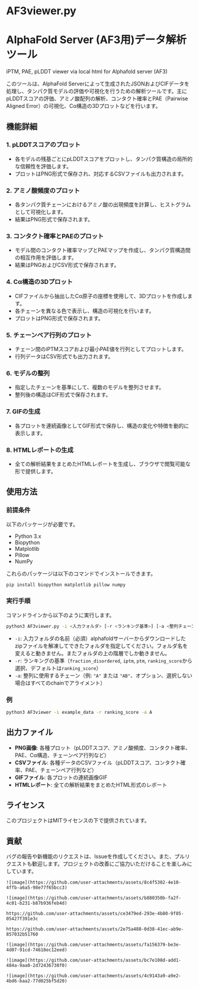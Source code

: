 # AF3viewer.py 
# AlphaFold Server (AF3用)データ解析ツール

iPTM, PAE, pLDDT viewer via local html for Alphafold server (AF3)

このツールは、AlphaFold Serverによって生成されたJSONおよびCIFデータを処理し、タンパク質モデルの評価や可視化を行うための解析ツールです。主にpLDDTスコアの評価、アミノ酸配列の解析、コンタクト確率とPAE（Pairwise Aligned Error）の可視化、Cα構造の3Dプロットなどを行います。

## 機能詳細

### 1. pLDDTスコアのプロット
- 各モデルの残基ごとにpLDDTスコアをプロットし、タンパク質構造の局所的な信頼性を評価します。
- プロットはPNG形式で保存され、対応するCSVファイルも出力されます。

### 2. アミノ酸頻度のプロット
- 各タンパク質チェーンにおけるアミノ酸の出現頻度を計算し、ヒストグラムとして可視化します。
- 結果はPNG形式で保存されます。

### 3. コンタクト確率とPAEのプロット
- モデル間のコンタクト確率マップとPAEマップを作成し、タンパク質構造間の相互作用を評価します。
- 結果はPNGおよびCSV形式で保存されます。

### 4. Cα構造の3Dプロット
- CIFファイルから抽出したCα原子の座標を使用して、3Dプロットを作成します。
- 各チェーンを異なる色で表示し、構造の可視化を行います。
- プロットはPNG形式で保存されます。

### 5. チェーンペア行列のプロット
- チェーン間のiPTMスコアおよび最小PAE値を行列としてプロットします。
- 行列データはCSV形式でも出力されます。

### 6. モデルの整列
- 指定したチェーンを基準にして、複数のモデルを整列させます。
- 整列後の構造はCIF形式で保存されます。

### 7. GIFの生成
- 各プロットを連続画像としてGIF形式で保存し、構造の変化や特徴を動的に表示します。

### 8. HTMLレポートの生成
- 全ての解析結果をまとめたHTMLレポートを生成し、ブラウザで閲覧可能な形で提供します。

## 使用方法

### 前提条件

以下のパッケージが必要です。

- Python 3.x
- Biopython
- Matplotlib
- Pillow
- NumPy

これらのパッケージは以下のコマンドでインストールできます。

```bash
pip install biopython matplotlib pillow numpy
```

### 実行手順

コマンドラインから以下のように実行します。

```bash
python3 AF3viewer.py -i <入力フォルダ> [-r <ランキング基準>] [-a <整列チェーン>]
```

- `-i`: 入力フォルダの名前（必須）alphafoldサーバーからダウンロードしたzipファイルを解凍してできたフォルダを指定してください。フォルダ名を変えると動きません。またフォルダの上の階層でしか動きません。
- `-r`: ランキングの基準（`fraction_disordered`, `iptm`, `ptm`, `ranking_score`から選択、デフォルトは`ranking_score`）
- `-a`: 整列に使用するチェーン（例: `"A"` または `"AB"`、オプション、選択しない場合はすべてのchainでアライメント）

### 例

```bash
python3 AF3viewer -i example_data -r ranking_score -a A
```

## 出力ファイル

- **PNG画像**: 各種プロット（pLDDTスコア、アミノ酸頻度、コンタクト確率、PAE、Cα構造、チェーンペア行列など）
- **CSVファイル**: 各種データのCSVファイル（pLDDTスコア、コンタクト確率、PAE、チェーンペア行列など）
- **GIFファイル**: 各プロットの連続画像GIF
- **HTMLレポート**: 全ての解析結果をまとめたHTML形式のレポート

## ライセンス

このプロジェクトはMITライセンスの下で提供されています。

## 貢献

バグの報告や新機能のリクエストは、Issueを作成してください。また、プルリクエストも歓迎します。プロジェクトの改善にご協力いただけることを楽しみにしています。
```
![image](https://github.com/user-attachments/assets/8c4f5302-4e10-4ffb-a6a5-98e77f65bcc3)

![image](https://github.com/user-attachments/assets/b880350b-fa2f-4c01-b231-b87b936feb4d)

https://github.com/user-attachments/assets/ce3479ed-293e-4b80-9f85-05427f391e3c

https://github.com/user-attachments/assets/2e75a488-0d38-41ec-ab9e-857032b51760

![image](https://github.com/user-attachments/assets/fa156379-be3e-4d07-91cd-74618ec12eed)

![image](https://github.com/user-attachments/assets/bc7e108d-add1-484a-9aa0-2d72436738f0)

![image](https://github.com/user-attachments/assets/4c9143a9-a9e2-4bd6-baa2-77d025bf5d20)
